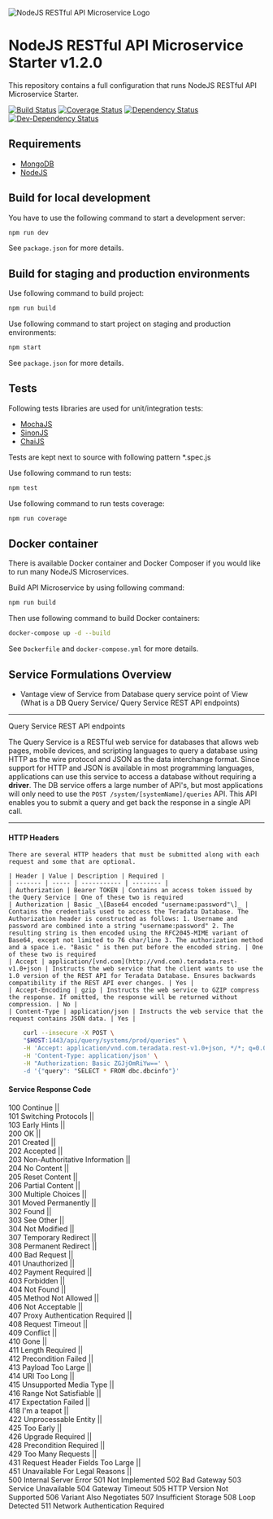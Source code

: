 ![NodeJS RESTful API Microservice Logo](https://github.com/Abdizriel/nodejs-microservice-starter/blob/master/logo.jpg)

# NodeJS RESTful API Microservice Starter v1.2.0
This repository contains a full configuration that runs NodeJS RESTful API Microservice Starter.

[![Build Status](https://secure.travis-ci.org/Abdizriel/nodejs-microservice-starter.png?branch=master)](https://travis-ci.org/Abdizriel/nodejs-microservice-starter)
[![Coverage Status](https://coveralls.io/repos/github/Abdizriel/nodejs-microservice-starter/badge.svg?branch=master)](https://coveralls.io/github/Abdizriel/nodejs-microservice-starter?branch=master)
[![Dependency Status](https://img.shields.io/david/Abdizriel/nodejs-microservice-starter.svg)](https://david-dm.org/Abdizriel/nodejs-microservice-starter)
[![Dev-Dependency Status](https://img.shields.io/david/dev/Abdizriel/nodejs-microservice-starter.svg)](https://david-dm.org/Abdizriel/nodejs-microservice-starter#info=devDependencies)

## Requirements

* [MongoDB](https://www.mongodb.com/download-center "MongoDB")
* [NodeJS](https://nodejs.org/en/download "NodeJS")

## Build for local development

You have to use the following command to start a development server:

```sh
npm run dev
```

See `package.json` for more details.

## Build for staging and production environments

Use following command to build project:

```sh
npm run build
```

Use following command to start project on staging and production environments:

```sh
npm start
```

See `package.json` for more details.

## Tests

Following tests libraries are used for unit/integration tests:
* [MochaJS](https://mochajs.org "MochaJS")
* [SinonJS](http://sinonjs.org "SinonJS")
* [ChaiJS](http://chaijs.com/ "ChaiJS")

Tests are kept next to source with following pattern *.spec.js

Use following command to run tests:

```sh
npm test
```

Use following command to run tests coverage:

```sh
npm run coverage
```

## Docker container

There is available Docker container and Docker Composer if you would like to run many NodeJS Microservices.

Build API Microservice by using following command:

```sh
npm run build
```

Then use following command to build Docker containers:

```sh
docker-compose up -d --build
```

See `Dockerfile` and `docker-compose.yml` for more details.


## Service Formulations Overview
- Vantage view of Service from Database query service point of View (What is a DB Query Service/ Query Service REST API endpoints)

***
Query Service REST API endpoints

The Query Service is a RESTful web service for databases that allows web pages, mobile devices, and scripting languages to query a database using HTTP as the wire protocol and JSON as the data interchange format. Since support for HTTP and JSON is available in most programming languages, applications can use  this service to access a database without requiring a **driver**.
The DB service offers a large number of API's, but most applications will only need to use the  `POST /system/[systemName]/queries` API. This API enables you to submit a query and get back the response in a   single API call.

****

 #### HTTP Headers

    There are several HTTP headers that must be submitted along with each request and some that are optional.

    | Header | Value | Description | Required |
    | ------- | ----- | ----------- | -------- |
    | Authorization | Bearer TOKEN | Contains an access token issued by the Query Service | One of these two is required
    | Authorization | Basic _\[Base64 encoded "username:password"\]_ | Contains the credentials used to access the Teradata Database. The Authorization header is constructed as follows: 1. Username and password are combined into a string "username:password" 2. The resulting string is then encoded using the RFC2045-MIME variant of Base64, except not limited to 76 char/line 3. The authorization method and a space i.e. "Basic " is then put before the encoded string. | One of these two is required
    | Accept | application/[vnd.com](http://vnd.com).teradata.rest-v1.0+json | Instructs the web service that the client wants to use the 1.0 version of the REST API for Teradata Database. Ensures backwards compatibility if the REST API ever changes. | Yes |
    | Accept-Encoding | gzip | Instructs the web service to GZIP compress the response. If omitted, the response will be returned without compression. | No |
    | Content-Type | application/json | Instructs the web service that the request contains JSON data. | Yes |

```bash
    curl --insecure -X POST \
    "$HOST:1443/api/query/systems/prod/queries" \
    -H 'Accept: application/vnd.com.teradata.rest-v1.0+json, */*; q=0.01' \
    -H 'Content-Type: application/json' \
    -H "Authorization: Basic ZGJjOmRiYw==' \
    -d '{"query": "SELECT * FROM dbc.dbcinfo"}'
```

#### Service Response Code
100 Continue  ||  
101 Switching Protocols  ||  
103 Early Hints  ||  
200 OK  ||  
201 Created  ||  
202 Accepted  ||  
203 Non-Authoritative Information  ||  
204 No Content  ||  
205 Reset Content  ||  
206 Partial Content  ||  
300 Multiple Choices  ||  
301 Moved Permanently  ||  
302 Found  ||  
303 See Other  ||  
304 Not Modified  ||  
307 Temporary Redirect  ||  
308 Permanent Redirect  ||  
400 Bad Request  ||  
401 Unauthorized  ||  
402 Payment Required  ||  
403 Forbidden  ||  
404 Not Found  ||  
405 Method Not Allowed  ||  
406 Not Acceptable  ||  
407 Proxy Authentication Required  ||  
408 Request Timeout  ||  
409 Conflict  ||  
410 Gone  ||  
411 Length Required  ||  
412 Precondition Failed  ||  
413 Payload Too Large  ||  
414 URI Too Long  ||  
415 Unsupported Media Type  ||  
416 Range Not Satisfiable  ||  
417 Expectation Failed  ||  
418 I'm a teapot  ||  
422 Unprocessable Entity  ||  
425 Too Early  ||  
426 Upgrade Required  ||  
428 Precondition Required  ||  
429 Too Many Requests  ||  
431 Request Header Fields Too Large  ||  
451 Unavailable For Legal Reasons  ||  
500 Internal Server Error
501 Not Implemented
502 Bad Gateway
503 Service Unavailable
504 Gateway Timeout
505 HTTP Version Not Supported
506 Variant Also Negotiates
507 Insufficient Storage
508 Loop Detected
511 Network Authentication Required
